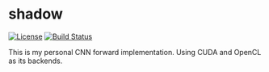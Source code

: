 # shadow

[![License](https://img.shields.io/badge/License-Apache--2.0-brightgreen.svg)](https://opensource.org/licenses/Apache-2.0)
[![Build Status](https://travis-ci.org/junluan/shadow.svg?branch=master)](https://travis-ci.org/junluan/shadow)

This is my personal CNN forward implementation. Using CUDA and OpenCL as its backends.
